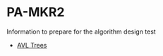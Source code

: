 # PA-MKR2

Information to prepare for the algorithm design test

- [AVL Trees](./src/Trees/AVL/README.md)
